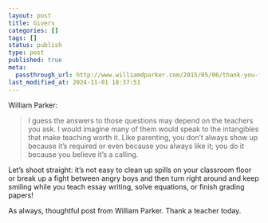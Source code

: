 ```yaml
---
layout: post
title: Givers
categories: []
tags: []
status: publish
type: post
published: true
meta:
  passthrough_url: http://www.williamdparker.com/2015/05/06/thank-you-for-being-givers/
last_modified_at: 2024-11-01 18:37:51
---
```


William Parker:


>I guess the answers to those questions may depend on the teachers you ask. I would imagine many of them would speak to the intangibles that make teaching worth it. Like parenting, you don’t always show up because it’s required or even because you always like it; you do it because you believe it’s a calling.
  
  
Let’s shoot straight: it’s not easy to clean up spills on your classroom floor or break up a fight between angry boys and then turn right around and keep smiling while you teach essay writing, solve equations, or finish grading papers!



As always, thoughtful post from William Parker. Thank a teacher today.
